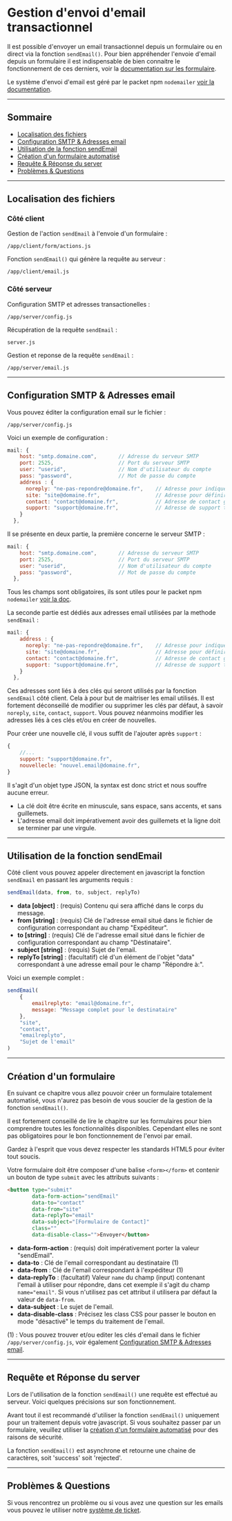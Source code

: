 # Gestion d'envoi d'email transactionnel
Il est possible d'envoyer un email transactionnel depuis un formulaire ou en direct via la fonction `sendEmail()`. Pour bien appréhender 
l'envoie d'email depuis un formulaire il est indispensable de bien connaitre le fonctionnement de ces derniers, voir la
[documentation sur les formulaire](/#fonctionnalites_formulaires).

Le système d'envoi d'email est géré par le packet npm `nodemailer` [voir la documentation](https://nodemailer.com/about/).

---
## Sommaire
- [Localisation des fichiers](#localisation-des-fichiers)
- [Configuration SMTP & Adresses email](#configuration-smtp--adresses-email)
- [Utilisation de la fonction sendEmail](#utilisation-de-la-fonction-sendemail)
- [Création d'un formulaire automatisé](#creation-d-un-formulaire)
- [Requête & Réponse du server](#requete-&-reponse-du-server)
- [Problèmes & Questions](#problèmes-&-questions)

---
## Localisation des fichiers

### Côté client
Gestion de l'action `sendEmail` à l'envoie d'un formulaire :
```
/app/client/form/actions.js
```
Fonction `sendEmail()` qui génère la requête au serveur :
```
/app/client/email.js
```

### Côté serveur
Configuration SMTP et adresses transactionelles :
```
/app/server/config.js
```
Récupération de la requête `sendEmail` :
```
server.js
```
Gestion et reponse de la requête `sendEmail` :
```
/app/server/email.js
```

---
## Configuration SMTP & Adresses email
Vous pouvez éditer la configuration email sur le fichier :
```
/app/server/config.js
```

Voici un exemple de configuration :
```javascript
mail: {
    host: "smtp.domaine.com",       // Adresse du serveur SMTP
    port: 2525,                     // Port du serveur SMTP
    user: "userid",                 // Nom d'utilisateur du compte
    pass: "password",               // Mot de passe du compte
    address : {
      noreply: "ne-pas-repondre@domaine.fr",    // Adresse pour indiquer qu'il n'y a pas de réponse possible à l'email
      site: "site@domaine.fr",                  // Adresse pour définir la provenance de l'email
      contact: "contact@domaine.fr",            // Adresse de contact général du site pour l'entreprise
      support: "support@domaine.fr",            // Adresse de support technique
    }
  },
```

Il se présente en deux partie, la première concerne le serveur SMTP :
```javascript
mail: {
    host: "smtp.domaine.com",       // Adresse du serveur SMTP
    port: 2525,                     // Port du serveur SMTP
    user: "userid",                 // Nom d'utilisateur du compte
    pass: "password",               // Mot de passe du compte
  },
```
Tous les champs sont obligatoires, ils sont utiles pour le packet npm `nodemailer` [voir la doc](https://nodemailer.com/about/).

La seconde partie est dédiés aux adresses email utilisées par la methode `sendEmail` :
```javascript
mail: {
    address : {
      noreply: "ne-pas-repondre@domaine.fr",    // Adresse pour indiquer qu'il n'y a pas de réponse possible à l'email
      site: "site@domaine.fr",                  // Adresse pour définir la provenance de l'email
      contact: "contact@domaine.fr",            // Adresse de contact général du site pour l'entreprise
      support: "support@domaine.fr",            // Adresse de support technique
    }
  },
```
Ces adresses sont liés à des clés qui seront utilisés par la fonction `sendEmail` côté client. Cela à pour but de maitriser les email utilisés.
Il est fortement déconseillé de modifier ou supprimer les clés par défaut, à savoir `noreply`, `site`, `contact`, `support`. Vous pouvez 
néanmoins modifier les adresses liés à ces clés et/ou en créer de nouvelles.

Pour créer une nouvelle clé, il vous suffit de l'ajouter après `support` :
```javascript
{
    //...
    support: "support@domaine.fr",
    nouvellecle: "nouvel.email@domaine.fr",
}
```
Il s'agit d'un objet type JSON, la syntax est donc strict et nous souffre aucune erreur. 
- La clé doit être écrite en minuscule, sans espace, 
sans accents, et sans guillemets. 
- L'adresse email doit impérativement avoir des guillemets et la ligne doit se terminer par une virgule.

---

## Utilisation de la fonction sendEmail
Côté client vous pouvez appeler directement en javascript la fonction `sendEmail` en passant les arguments requis :
```javascript
sendEmail(data, from, to, subject, replyTo)
```

- **data [object]** : (requis) Contenu qui sera affiché dans le corps du message.
- **from [string]** : (requis) Clé de l'adresse email situé dans le fichier de configuration correspondant au champ "Expéditeur".
- **to [string]** : (requis) Clé de l'adresse email situé dans le fichier de configuration correspondant au champ "Déstinataire".
- **subject [string]** : (requis) Sujet de l'email.
- **replyTo [string]** : (facultatif) clé d'un élément de l'objet "data" correspondant à une adresse email pour le champ "Répondre à:".

Voici un exemple complet :
```javascript
sendEmail(
    {
        emailreplyto: "email@domaine.fr", 
        message: "Message complet pour le destinataire"
    }, 
    "site", 
    "contact", 
    "emailreplyto", 
    "Sujet de l'email" 
)
```

---

## Création d'un formulaire

En suivant ce chapitre vous allez pouvoir créer un formulaire totalement automatisé, vous n'aurez pas besoin de vous soucier de la 
gestion de la fonction `sendEmail()`.

Il est fortement conseillé de lire le chapitre sur les formulaires pour bien comprendre toutes les fonctionnalités disponibles. Cependant 
elles ne sont pas obligatoires pour le bon fonctionnement de l'envoi par email.

Gardez à l'esprit que vous devez respecter les standards HTML5 pour éviter tout soucis.

Votre formulaire doit être composer d'une balise `<form></form>` et contenir un bouton de type `submit` avec les attributs suivants :

```html
<button type="submit"
        data-form-action="sendEmail"
        data-to="contact"
        data-from="site"
        data-replyTo="email"
        data-subject="[Formulaire de Contact]"
        class=""
        data-disable-class="">Envoyer</button>
```

- **data-form-action** : (requis) doit impérativement porter la valeur "sendEmail".
- **data-to** : Clé de l'email correspondant au destinataire (1)
- **data-from** : Clé de l'email correspondant à l'expéditeur (1)
- **data-replyTo** : (facultatif) Valeur `name` du champ (input) contenant l'email à utiliser pour répondre, dans cet exemple il s'agit du 
  champ `name="email"`. Si vous n'utilisez pas cet attribut il utilisera par défaut la valeur de `data-from`.
- **data-subject** : Le sujet de l'email.
- **data-disable-class** : Précisez les class CSS pour passer le bouton en mode "désactivé" le temps du traitement de l'email.

(1) : Vous pouvez trouver et/ou editer les clés d'email dans le fichier `/app/server/config.js`, voir également [Configuration SMTP & 
Adresses 
email](#configuration-smtp--adresses-email).

---

## Requête et Réponse du server

Lors de l'utilisation de la fonction `sendEmail()` une requête est effectué au serveur. Voici quelques précisions sur son fonctionnement.

Avant tout il est recommandé d'utiliser la fonction `sendEmail()` uniquement pour un traitement depuis votre javascript. Si vous 
souhaitez passer par un formulaire, veuillez utiliser la [création d'un formulaire automatisé](#creation-d-un-formulaire) pour des 
raisons de sécurité.

La fonction `sendEmail()` est asynchrone et retourne une chaine de caractères, soit 'success' soit 'rejected'.

---

## Problèmes & Questions
Si vous rencontrez un problème ou si vous avez une question sur les emails vous pouvez le utiliser notre [système de ticket]().